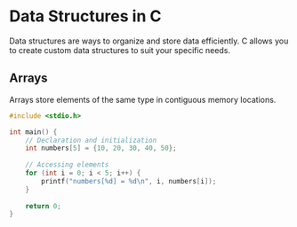 # Data Structures in C

Data structures are ways to organize and store data efficiently. C allows you to create custom data structures to suit your specific needs.

## Arrays

Arrays store elements of the same type in contiguous memory locations.

```c
#include <stdio.h>

int main() {
    // Declaration and initialization
    int numbers[5] = {10, 20, 30, 40, 50};
    
    // Accessing elements
    for (int i = 0; i < 5; i++) {
        printf("numbers[%d] = %d\n", i, numbers[i]);
    }
    
    return 0;
}
